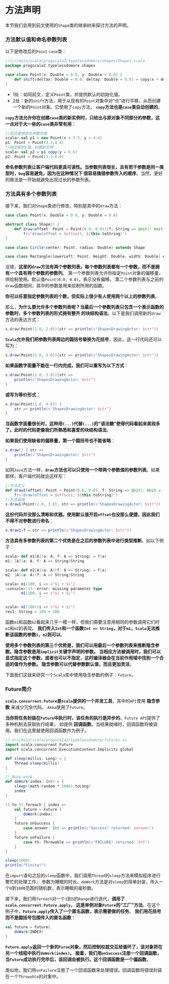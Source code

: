 方法声明
===============================================================
本节我们会用到前文使用的`Shape`类的继承树来探讨方法的声明。

### 方法默认值和命名参数列表
以下是修改后的`Point` `case`类：
```scala
//src/main/scala/progscala2/typelessdomore/shapes/Shapes.scala
package progscala2.typelessdomore.shapes

case class Point(x: Double = 0.0, y: Double = 0.0) {                                            //1
    def shift(deltax: Double = 0.0, deltay: Double = 0.0) = copy(x + deltax, y + deltay )       //2
}
```
+ 1处：如同前文，定义`Point`类，并提供默认的初始化值。
+ 2处：新的`shift`方法，用于从现有的`Point`对象中对“点”进行平移，从而创建一个新的`Point`对象。它使用了`copy`方法，
**`copy`方法也是`case`类自动创建的**。

**`copy`方法允许你在创建`case`类的新实例时，只给出与原对象不同部分的参数，这一点对于大一些的`case`类非常有用**：
```scala
//显式使用命名参数列表
scala> val p1 = new Point(x = 3.3, y = 4.4)
p1: Point = Point(3.3,4.4)
//指定新的y值，创建新实例
scala> val p2 = p1.copy(y = 6.6)
p2: Point = Point(3.3,6.6)
```
**命名参数列表让客户端代码更具可读性。当参数列表很长，且有若干参数是同一类型时，`bug`容易避免，因为在这种情况下
很容易搞错参数传入的顺序**。当然，更好的做法是一开始就避免出现过长的参数列表。

### 方法具有多个参数列表
接下来，我们对`Shape`类进行修改，特别是其中的`draw`方法：
```scala
case class Point(x: Double = 0.0, y: Double = 0.0)

abstract class Shape() {
    def draw(offset: Point = Point(0.0, 0.0))(f: String => Unit): Unit =
        f(s"draw(offset = $offset), ${this.toString}")
}

case class Circle(center: Point, radius: Double) extends Shape

case class Rectangle(lowerLeft: Point, Height: Double, width: Double) extends Shape
```
没错，**这里的`draw`方法有两个参数列表，每个参数列表都有一个参数，而不是拥有一个具有两个参数的参数列**。
第一个参数列表允许你指定`Point`对象的偏移量，供绘制使用。默认值`Point(0.0, 0.0)`，表示没有偏移。
第二个参数列表与之前的`draw`函数相同，其中的参数是用来绘制所用的函数。

**你可以任意指定参数列表的个数，但实际上很少有人使用两个以上的参数列表**。

那么，**为什么要允许多个参数列表呢？当最后一个参数列表只包含一个表示函数的参数时，多个参数列表的形式拥有整齐
的块结构语法**。以下是我们调用新的`draw`方法的表达方式：
```scala
s.draw(Point(1.0, 2.0))(str => println(s"ShapesDrawingActor: $str"))
```
**`Scala`允许我们把参数列表两边的圆括号替换为花括号**，因此，这一行代码还可以写为：
```scala
s.draw(Point(1.0, 3.0)){str => println(s"ShapesDrawingActor: $str")}
```
**如果函数字面量不能在一行内完成，我们可以重写为以下方式**：
```scala
s.draw(Point(1.0, 3.0)){str =>
    println(s"ShapesDrawingActor: $str")
}
```
**或写为等价形式**：
```scala
s.draw(Point(1.0, 4.0)) {
    str => println(s"ShapesDrawingActor: $str")
}
```
**当函数字面量很长时，这种用`{...}`代替`(...)`的“语法糖”使得代码看起来美观多了。此时的代码更像我们所熟悉和喜爱的块结构语法**。

**如果我们使用缺省的偏移量，第一个圆括号也不能省略**：
```scala
s.draw() { str =>
    println(s"ShapesDrawingActor: $str")
}
```
如同`Java`方法一样，**`draw`方法也可以只使用一个带两个参数值的参数列表**。如果那样，客户端代码就会这样写：
```scala
//方法定义
def draw1(offset: Point = Point(0.0, 0.0), f: String => Unit): Unit =
    f(s"draw(offset = $offset), ${this.toString}")
//方法调用
s.draw1(Point(2.0, 3.0), str => println(s"ShapesDrawingActor: $str"))
```
**这份代码并没那么清晰和优雅。使用默认值开启`offset`也没那么便捷，因此我们不得不对参数进行命名**：
```scala
s.draw1(f = str => println(s"ShapesDrawingActor: $str"))
```
**方法具有多参数列表的第二个优势是在之后的参数列表中进行类型推断**。如以下例子：
```scala
scala> def m1[A](a: A, f: A => String) = f(a)
m1: [A](a: A, f: A => String)String

scala> def m2[A](a: A)(f: A => String) = f(a)
m2: [A](a: A)(f: A => String)String

scala> m1(100, i => s"$i + $i")
<console>:13: error: missing parameter type
       m1(100, i => s"$i + $i")
               ^

scala> m2(100)(i => s"$i + $i")
res1: String = 100 + 100
```
函数`m1`和函数`m2`看起来几乎一模一样，但我们需要注意用相同的参数调用它们时`m1`和`m2`的表现。
**我们传入`Int`和一个函数`Int => String`，对于`m1`，`Scala`无法推断该函数的参数`i`，`m2`则可以**。

**使用多个参数列表的第三个优势是，我们可以用最后一个参数列表来推断隐含参数。隐含参数是用`implicit`关键字声明的参数。
当相应方法被调用时，我们可以显式指定这个参数，或者也可以不指定，这时编译器会在当前作用域中找到一个合适的值作为参数。
隐含参数可以代替参数默认值，而且更加灵活**。

下面我们这就来研究一个`Scala`库中使用隐含参数的例子：`Future`。

### Future简介
**`scala.concurrent.Future`是`Scala`提供的一个并发工具**，其中的`API`使用 **隐含参数** 来减少冗余代码。
`Akka`使用了`Future`。

**当你将任务封装在`Future`中执行时，该任务的执行是异步的**。`Future API`提供了多种机制去获取执行结果，
如提供 **回调函数**。当结果就绪时，回调函数将被调用。我们在这里就使用回调函数作为例子。
```scala
// src/main/scala/progscala2/typelessdomore/futures.sc
import scala.concurrent.Future
import scala.concurrent.ExecutionContext.Implicits.global

def sleep(millis: Long) = {
    Thread.sleep(millis)
}

// Busy work
def doWork(index: Int) = {
    sleep((math.random * 1000).toLong)
    index
}

(1 to 5) foreach { index =>
    val future = Future {
        doWork(index)
    }
    future onSuccess {
        case answer: Int => println(s"Success! returned: $answer")
    }
    future onFailure {
        case th: Throwable => println(s"FAILURE! returned: $th")
    }
}

sleep(1000)
println("Finito!")
```
在`import`语句之后的`sleep`函数中，我们调用`Thread`的`sleep`方法来模拟程序进行繁忙的处理工作，
参数为睡眠的时长。`doWork`方法是对`sleep`的简单封装，传入一个`0`到`1000`范围的随机数，表示睡眠的毫秒数。

接下来，我们用`foreach`对一个`1`到`5`的`Range`进行迭代，**调用了`scala.concurrent.Future.apply`，
这是单例对象`Future`的“工厂”方法**。在这个例子中，**`Future.apply`传入了一个匿名函数，表示需要做的任务**。
**我们用花括号而不是圆括号包围传入的匿名函数**：
```scala
val future = Future{
    doWark(INDEX)
}
```
**`Future.apply`返回一个新的`Furue`对象，然后控制权就交互给循环了，该对象将在另一个线程中执行`doWork(index)`。
接着，我们用`onSuccess`注册一个回调函数，当`future`成功执行完毕后，该回调会被执行。这个回调函数是一个偏函数**。

类似地，我们用`onFailure`注册了一个回调函数来处理错误。回调函数将错误封装在一个`Throwable`的对象中。





